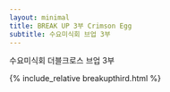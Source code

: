 ```yaml
---
layout: minimal
title: BREAK UP 3부 Crimson Egg
subtitle: 수요미식회 브업 3부
---
```


수요미식회 더블크로스 브업 3부

{% include_relative breakupthird.html %}
